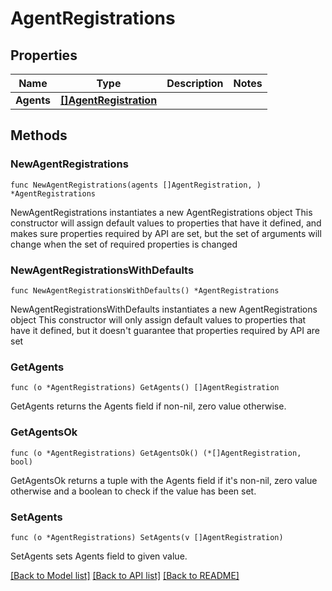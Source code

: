 # AgentRegistrations

## Properties

Name | Type | Description | Notes
------------ | ------------- | ------------- | -------------
**Agents** | [**[]AgentRegistration**](AgentRegistration.md) |  | 

## Methods

### NewAgentRegistrations

`func NewAgentRegistrations(agents []AgentRegistration, ) *AgentRegistrations`

NewAgentRegistrations instantiates a new AgentRegistrations object
This constructor will assign default values to properties that have it defined,
and makes sure properties required by API are set, but the set of arguments
will change when the set of required properties is changed

### NewAgentRegistrationsWithDefaults

`func NewAgentRegistrationsWithDefaults() *AgentRegistrations`

NewAgentRegistrationsWithDefaults instantiates a new AgentRegistrations object
This constructor will only assign default values to properties that have it defined,
but it doesn't guarantee that properties required by API are set

### GetAgents

`func (o *AgentRegistrations) GetAgents() []AgentRegistration`

GetAgents returns the Agents field if non-nil, zero value otherwise.

### GetAgentsOk

`func (o *AgentRegistrations) GetAgentsOk() (*[]AgentRegistration, bool)`

GetAgentsOk returns a tuple with the Agents field if it's non-nil, zero value otherwise
and a boolean to check if the value has been set.

### SetAgents

`func (o *AgentRegistrations) SetAgents(v []AgentRegistration)`

SetAgents sets Agents field to given value.



[[Back to Model list]](../README.md#documentation-for-models) [[Back to API list]](../README.md#documentation-for-api-endpoints) [[Back to README]](../README.md)


